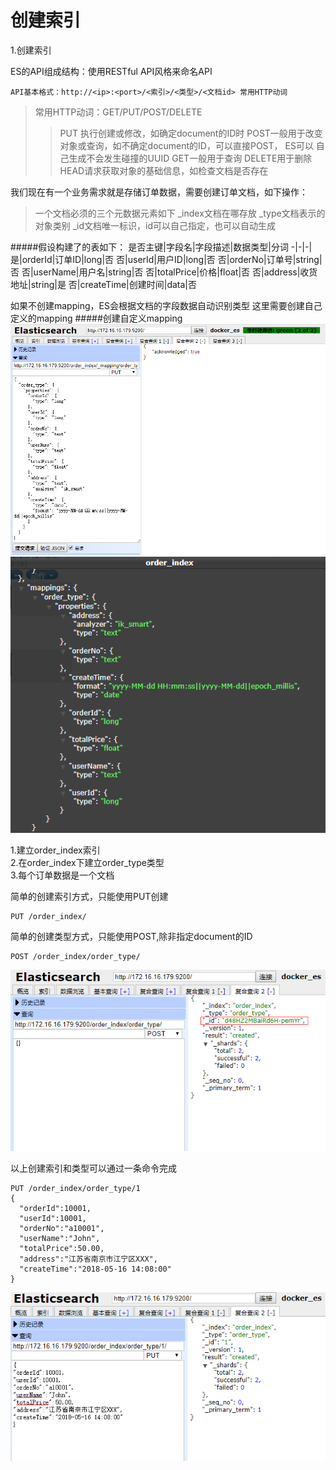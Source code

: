 # 创建索引

1.创建索引  

  
ES的API组成结构：使用RESTful API风格来命名API
```
API基本格式：http://<ip>:<port>/<索引>/<类型>/<文档id> 常用HTTP动词
```
>常用HTTP动词：GET/PUT/POST/DELETE 
>>PUT 执行创建或修改，如确定document的ID时
>>POST一般用于改变对象或查询，如不确定document的ID，可以直接POST， ES可以  自己生成不会发生碰撞的UUID
>>GET一般用于查询
>>DELETE用于删除
>>HEAD请求获取对象的基础信息，如检查文档是否存在




我们现在有一个业务需求就是存储订单数据，需要创建订单文档，如下操作：
>一个文档必须的三个元数据元素如下
_index文档在哪存放
_type文档表示的对象类别
_id文档唯一标识，id可以自己指定，也可以自动生成


#####假设构建了的表如下：
是否主键|字段名|字段描述|数据类型|分词
-|-|-|
是|orderId|订单ID|long|否
否|userId|用户ID|long|否
否|orderNo|订单号|string|否
否|userName|用户名|string|否
否|totalPrice|价格|float|否
否|address|收货地址|string|是
否|createTime|创建时间|data|否

如果不创建mapping，ES会根据文档的字段数据自动识别类型
这里需要创建自己定义的mapping
#####创建自定义mapping
![](/assets/7.png)
![](/assets/8.png)

1.建立order_index索引  
2.在order_index下建立order_type类型  
3.每个订单数据是一个文档

简单的创建索引方式，只能使用PUT创建

```\`
PUT /order_index/
```

简单的创建类型方式，只能使用POST,除非指定document的ID

```
POST /order_index/order_type/
```
![](/assets/4.png)


以上创建索引和类型可以通过一条命令完成
```
PUT /order_index/order_type/1
{
  "orderId":10001,
  "userId":10001,
  "orderNo":"a10001",
  "userName":"John",
  "totalPrice":50.00,
  "address":"江苏省南京市江宁区XXX",
  "createTime":"2018-05-16 14:08:00"
}
```
![](/assets/5.png)




